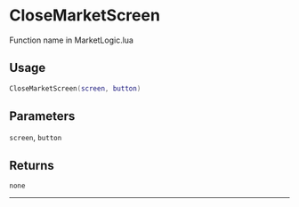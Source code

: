 # CloseMarketScreen
Function name in MarketLogic.lua
## Usage
```lua
CloseMarketScreen(screen, button)
```
## Parameters
`screen`, `button`
## Returns
`none`

---